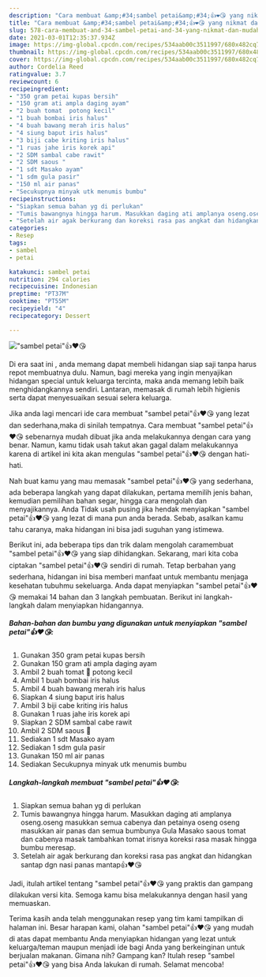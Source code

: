 ```yaml
---
description: "Cara membuat &amp;#34;sambel petai&amp;#34;👍❤️😘 yang nikmat dan Mudah Dibuat"
title: "Cara membuat &amp;#34;sambel petai&amp;#34;👍❤️😘 yang nikmat dan Mudah Dibuat"
slug: 578-cara-membuat-and-34-sambel-petai-and-34-yang-nikmat-dan-mudah-dibuat
date: 2021-03-01T12:35:37.934Z
image: https://img-global.cpcdn.com/recipes/534aab00c3511997/680x482cq70/sambel-petai👍❤️😘-foto-resep-utama.jpg
thumbnail: https://img-global.cpcdn.com/recipes/534aab00c3511997/680x482cq70/sambel-petai👍❤️😘-foto-resep-utama.jpg
cover: https://img-global.cpcdn.com/recipes/534aab00c3511997/680x482cq70/sambel-petai👍❤️😘-foto-resep-utama.jpg
author: Cordelia Reed
ratingvalue: 3.7
reviewcount: 6
recipeingredient:
- "350 gram petai kupas bersih"
- "150 gram ati ampla daging ayam"
- "2 buah tomat  potong kecil"
- "1 buah bombai iris halus"
- "4 buah bawang merah iris halus"
- "4 siung baput iris halus"
- "3 biji cabe kriting iris halus"
- "1 ruas jahe iris korek api"
- "2 SDM sambal cabe rawit"
- "2 SDM saous "
- "1 sdt Masako ayam"
- "1 sdm gula pasir"
- "150 ml air panas"
- "Secukupnya minyak utk menumis bumbu"
recipeinstructions:
- "Siapkan semua bahan yg di perlukan"
- "Tumis bawangnya hingga harum. Masukkan daging ati amplanya oseng.oseng masukkan semua cabenya dan petainya oseng oseng masukkan air panas dan semua bumbunya Gula Masako saous tomat dan cabenya masak tambahkan tomat irisnya koreksi rasa masak hingga bumbu meresap."
- "Setelah air agak berkurang dan koreksi rasa pas angkat dan hidangkan santap dgn nasi panas mantap👍❤️😘"
categories:
- Resep
tags:
- sambel
- petai

katakunci: sambel petai 
nutrition: 294 calories
recipecuisine: Indonesian
preptime: "PT37M"
cooktime: "PT55M"
recipeyield: "4"
recipecategory: Dessert

---
```



![&#34;sambel petai&#34;👍❤️😘](https://img-global.cpcdn.com/recipes/534aab00c3511997/680x482cq70/sambel-petai👍❤️😘-foto-resep-utama.jpg)

Di era  saat ini , anda memang dapat membeli hidangan siap saji tanpa harus repot membuatnya dulu. Namun, bagi mereka yang ingin menyajikan hidangan special untuk keluarga tercinta, maka anda memang lebih baik menghidangkannya sendiri. Lantaran, memasak di rumah lebih higienis serta dapat menyesuaikan sesuai selera keluarga.

Jika anda lagi mencari ide cara membuat &#34;sambel petai&#34;👍❤️😘 yang lezat dan sederhana,maka di sinilah tempatnya. Cara membuat &#34;sambel petai&#34;👍❤️😘  sebenarnya mudah dibuat jika anda melakukannya dengan cara yang benar. Namun, kamu tidak usah takut akan gagal dalam melakukannya 
karena di artikel ini kita akan mengulas &#34;sambel petai&#34;👍❤️😘 dengan hati-hati.  



Nah buat kamu yang mau memasak &#34;sambel petai&#34;👍❤️😘 yang sederhana, ada beberapa langkah yang dapat dilakukan, pertama memilih jenis bahan, kemudian pemilihan bahan segar, hingga cara mengolah dan menyajikannya. Anda Tidak usah pusing jika hendak menyiapkan &#34;sambel petai&#34;👍❤️😘 yang lezat di mana pun anda berada. Sebab, asalkan kamu  tahu caranya, maka hidangan ini bisa jadi suguhan yang istimewa.

Berikut ini, ada beberapa tips dan trik dalam mengolah caramembuat &#34;sambel petai&#34;👍❤️😘 yang siap dihidangkan. Sekarang, mari kita coba ciptakan &#34;sambel petai&#34;👍❤️😘 sendiri di rumah. Tetap berbahan yang sederhana, hidangan ini bisa memberi manfaat untuk membantu menjaga kesehatan tubuhmu sekeluarga. Anda dapat menyiapkan &#34;sambel petai&#34;👍❤️😘 memakai 14 bahan dan 3 langkah pembuatan. Berikut ini langkah-langkah dalam menyiapkan hidangannya.

<!--inarticleads1-->

##### Bahan-bahan dan bumbu yang digunakan untuk menyiapkan &#34;sambel petai&#34;👍❤️😘:

1. Gunakan 350 gram petai kupas bersih
1. Gunakan 150 gram ati ampla daging ayam
1. Ambil 2 buah tomat 🍅 potong kecil
1. Ambil 1 buah bombai iris halus
1. Ambil 4 buah bawang merah iris halus
1. Siapkan 4 siung baput iris halus
1. Ambil 3 biji cabe kriting iris halus
1. Gunakan 1 ruas jahe iris korek api
1. Siapkan 2 SDM sambal cabe rawit
1. Ambil 2 SDM saous 🍅
1. Sediakan 1 sdt Masako ayam
1. Sediakan 1 sdm gula pasir
1. Gunakan 150 ml air panas
1. Sediakan Secukupnya minyak utk menumis bumbu




<!--inarticleads2-->

##### Langkah-langkah membuat &#34;sambel petai&#34;👍❤️😘:

1. Siapkan semua bahan yg di perlukan
1. Tumis bawangnya hingga harum. Masukkan daging ati amplanya oseng.oseng masukkan semua cabenya dan petainya oseng oseng masukkan air panas dan semua bumbunya Gula Masako saous tomat dan cabenya masak tambahkan tomat irisnya koreksi rasa masak hingga bumbu meresap.
1. Setelah air agak berkurang dan koreksi rasa pas angkat dan hidangkan santap dgn nasi panas mantap👍❤️😘




Jadi, itulah artikel tentang  &#34;sambel petai&#34;👍❤️😘  yang praktis dan gampang dilakukan versi kita. Semoga kamu bisa melakukannya dengan hasil yang memuaskan. 

Terima kasih anda telah menggunakan resep yang tim kami tampilkan di halaman ini. Besar harapan kami, olahan  &#34;sambel petai&#34;👍❤️😘 yang mudah di atas dapat membantu Anda menyiapkan hidangan yang lezat untuk keluarga/teman maupun menjadi ide bagi Anda yang berkeinginan untuk berjualan makanan. Gimana nih? Gampang kan? Itulah resep &#34;sambel petai&#34;👍❤️😘 yang bisa Anda lakukan di rumah. Selamat mencoba!

